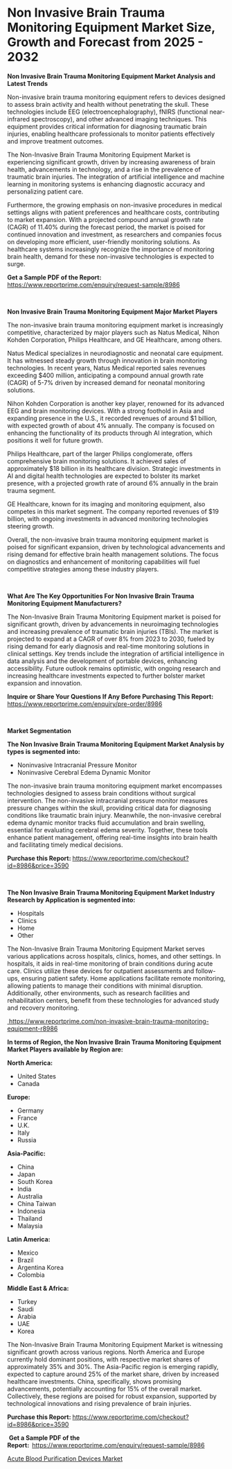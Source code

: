 <p><h1>Non Invasive Brain Trauma Monitoring Equipment Market Size, Growth and Forecast from 2025 - 2032</h1></p><p><strong>Non Invasive Brain Trauma Monitoring Equipment Market Analysis and Latest Trends</strong></p>
<p><p>Non-invasive brain trauma monitoring equipment refers to devices designed to assess brain activity and health without penetrating the skull. These technologies include EEG (electroencephalography), fNIRS (functional near-infrared spectroscopy), and other advanced imaging techniques. This equipment provides critical information for diagnosing traumatic brain injuries, enabling healthcare professionals to monitor patients effectively and improve treatment outcomes.</p><p>The Non-Invasive Brain Trauma Monitoring Equipment Market is experiencing significant growth, driven by increasing awareness of brain health, advancements in technology, and a rise in the prevalence of traumatic brain injuries. The integration of artificial intelligence and machine learning in monitoring systems is enhancing diagnostic accuracy and personalizing patient care.</p><p>Furthermore, the growing emphasis on non-invasive procedures in medical settings aligns with patient preferences and healthcare costs, contributing to market expansion. With a projected compound annual growth rate (CAGR) of 11.40% during the forecast period, the market is poised for continued innovation and investment, as researchers and companies focus on developing more efficient, user-friendly monitoring solutions. As healthcare systems increasingly recognize the importance of monitoring brain health, demand for these non-invasive technologies is expected to surge.</p></p>
<p><strong>Get a Sample PDF of the Report:&nbsp;</strong> <a href="https://www.reportprime.com/enquiry/request-sample/8986?utm_campaign=2808&utm_medium=2&utm_source=Github&utm_content=ia&utm_term=20032025&utm_id=non-invasive-brain-trauma-monitoring-equipment">https://www.reportprime.com/enquiry/request-sample/8986</a></p>
<p>&nbsp;</p>
<p><strong>Non Invasive Brain Trauma Monitoring Equipment Major Market Players</strong></p>
<p><p>The non-invasive brain trauma monitoring equipment market is increasingly competitive, characterized by major players such as Natus Medical, Nihon Kohden Corporation, Philips Healthcare, and GE Healthcare, among others. </p><p>Natus Medical specializes in neurodiagnostic and neonatal care equipment. It has witnessed steady growth through innovation in brain monitoring technologies. In recent years, Natus Medical reported sales revenues exceeding $400 million, anticipating a compound annual growth rate (CAGR) of 5-7% driven by increased demand for neonatal monitoring solutions.</p><p>Nihon Kohden Corporation is another key player, renowned for its advanced EEG and brain monitoring devices. With a strong foothold in Asia and expanding presence in the U.S., it recorded revenues of around $1 billion, with expected growth of about 4% annually. The company is focused on enhancing the functionality of its products through AI integration, which positions it well for future growth.</p><p>Philips Healthcare, part of the larger Philips conglomerate, offers comprehensive brain monitoring solutions. It achieved sales of approximately $18 billion in its healthcare division. Strategic investments in AI and digital health technologies are expected to bolster its market presence, with a projected growth rate of around 6% annually in the brain trauma segment.</p><p>GE Healthcare, known for its imaging and monitoring equipment, also competes in this market segment. The company reported revenues of $19 billion, with ongoing investments in advanced monitoring technologies steering growth.</p><p>Overall, the non-invasive brain trauma monitoring equipment market is poised for significant expansion, driven by technological advancements and rising demand for effective brain health management solutions. The focus on diagnostics and enhancement of monitoring capabilities will fuel competitive strategies among these industry players.</p></p>
<p>&nbsp;</p>
<p><strong>What Are The Key Opportunities For Non Invasive Brain Trauma Monitoring Equipment Manufacturers?</strong></p>
<p><p>The Non-Invasive Brain Trauma Monitoring Equipment market is poised for significant growth, driven by advancements in neuroimaging technologies and increasing prevalence of traumatic brain injuries (TBIs). The market is projected to expand at a CAGR of over 8% from 2023 to 2030, fueled by rising demand for early diagnosis and real-time monitoring solutions in clinical settings. Key trends include the integration of artificial intelligence in data analysis and the development of portable devices, enhancing accessibility. Future outlook remains optimistic, with ongoing research and increasing healthcare investments expected to further bolster market expansion and innovation.</p></p>
<p><strong>Inquire or Share Your Questions If Any Before Purchasing This Report:</strong> <a href="https://www.reportprime.com/enquiry/pre-order/8986?utm_campaign=2808&utm_medium=2&utm_source=Github&utm_content=ia&utm_term=20032025&utm_id=non-invasive-brain-trauma-monitoring-equipment">https://www.reportprime.com/enquiry/pre-order/8986</a></p>
<p>&nbsp;</p>
<p><strong>Market Segmentation</strong></p>
<p><strong>The Non Invasive Brain Trauma Monitoring Equipment Market Analysis by types is segmented into:</strong></p>
<p><ul><li>Noninvasive Intracranial Pressure Monitor</li><li>Noninvasive Cerebral Edema Dynamic Monitor</li></ul></p>
<p><p>The non-invasive brain trauma monitoring equipment market encompasses technologies designed to assess brain conditions without surgical intervention. The non-invasive intracranial pressure monitor measures pressure changes within the skull, providing critical data for diagnosing conditions like traumatic brain injury. Meanwhile, the non-invasive cerebral edema dynamic monitor tracks fluid accumulation and brain swelling, essential for evaluating cerebral edema severity. Together, these tools enhance patient management, offering real-time insights into brain health and facilitating timely medical decisions.</p></p>
<p><strong>Purchase this Report:&nbsp;</strong><a href="https://www.reportprime.com/checkout?id=8986&price=3590&utm_campaign=2808&utm_medium=2&utm_source=Github&utm_content=ia&utm_term=20032025&utm_id=non-invasive-brain-trauma-monitoring-equipment">https://www.reportprime.com/checkout?id=8986&price=3590</a></p>
<p>&nbsp;</p>
<p><strong>The Non Invasive Brain Trauma Monitoring Equipment Market Industry Research by Application is segmented into:</strong></p>
<p><ul><li>Hospitals</li><li>Clinics</li><li>Home</li><li>Other</li></ul></p>
<p><p>The Non-Invasive Brain Trauma Monitoring Equipment Market serves various applications across hospitals, clinics, homes, and other settings. In hospitals, it aids in real-time monitoring of brain conditions during acute care. Clinics utilize these devices for outpatient assessments and follow-ups, ensuring patient safety. Home applications facilitate remote monitoring, allowing patients to manage their conditions with minimal disruption. Additionally, other environments, such as research facilities and rehabilitation centers, benefit from these technologies for advanced study and recovery monitoring.</p></p>
<p><a href="https://www.reportprime.com/non-invasive-brain-trauma-monitoring-equipment-r8986?utm_campaign=2808&utm_medium=2&utm_source=Github&utm_content=ia&utm_term=20032025&utm_id=non-invasive-brain-trauma-monitoring-equipment">&nbsp;https://www.reportprime.com/non-invasive-brain-trauma-monitoring-equipment-r8986</a></p>
<p><strong>In terms of Region, the Non Invasive Brain Trauma Monitoring Equipment Market Players available by Region are:</strong></p>
<p>
    <p> <strong> North America: </strong>
        <ul>
            <li>United States</li>
            <li>Canada</li>
        </ul>
        </p> 
    <p> <strong> Europe: </strong>
        <ul>
            <li>Germany</li>
            <li>France</li>
            <li>U.K.</li>
            <li>Italy</li>
            <li>Russia</li>
        </ul>
        </p> 
    <p> <strong> Asia-Pacific: </strong>
        <ul>
            <li>China</li>
            <li>Japan</li>
            <li>South Korea</li>
            <li>India</li>
            <li>Australia</li>
            <li>China Taiwan</li>
            <li>Indonesia</li>
            <li>Thailand</li>
            <li>Malaysia</li>
        </ul>
        </p> 
    <p> <strong> Latin America: </strong>
        <ul>
            <li>Mexico</li>
            <li>Brazil</li>
            <li>Argentina Korea</li>
            <li>Colombia</li>
        </ul>
        </p> 
    <p> <strong> Middle East & Africa: </strong>
        <ul>
            <li>Turkey</li>
            <li>Saudi</li>
            <li>Arabia</li>
            <li>UAE</li>
            <li>Korea</li>
        </ul>
    </p>
    </p>
<p><p>The Non-Invasive Brain Trauma Monitoring Equipment Market is witnessing significant growth across various regions. North America and Europe currently hold dominant positions, with respective market shares of approximately 35% and 30%. The Asia-Pacific region is emerging rapidly, expected to capture around 25% of the market share, driven by increased healthcare investments. China, specifically, shows promising advancements, potentially accounting for 15% of the overall market. Collectively, these regions are poised for robust expansion, supported by technological innovations and rising prevalence of brain injuries.</p></p>
<p><strong>Purchase this Report: </strong><a href="https://www.reportprime.com/checkout?id=8986&price=3590&utm_campaign=2808&utm_medium=2&utm_source=Github&utm_content=ia&utm_term=20032025&utm_id=non-invasive-brain-trauma-monitoring-equipment">https://www.reportprime.com/checkout?id=8986&price=3590</a></p>
<p>&nbsp;<strong>Get a Sample PDF of the Report:&nbsp;&nbsp;</strong><a href="https://www.reportprime.com/enquiry/request-sample/8986?utm_campaign=2808&utm_medium=2&utm_source=Github&utm_content=ia&utm_term=20032025&utm_id=non-invasive-brain-trauma-monitoring-equipment">https://www.reportprime.com/enquiry/request-sample/8986</a></p>
<p><strong></strong></p>
<p><p><a href="https://github.com/klaassenmackenzie6/Market-Research-Report-List-1/blob/main/acute-blood-purification-devices-market.md?utm_campaign=2808&utm_medium=2&utm_source=Github&utm_content=ia&utm_term=20032025&utm_id=non-invasive-brain-trauma-monitoring-equipment">Acute Blood Purification Devices Market</a></p></p>